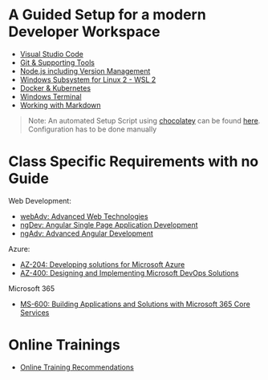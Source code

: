 # A Guided Setup for a modern Developer Workspace

- [Visual Studio Code](./guided/code.md)
- [Git & Supporting Tools](./guided/git.md)
- [Node.js including Version Management](./guided/node.md)
- [Windows Subsystem for Linux 2 - WSL 2](./guided/wsl.md)
- [Docker & Kubernetes](./guided/docker.md)
- [Windows Terminal](./guided/wt.md)
- [Working with Markdown](./guided/markdown.md)

>Note: An automated Setup Script using [chocolatey](https://chocolatey.org/) can be found [here](./chocolatery/). Configuration has to be done manually

# Class Specific Requirements with no Guide

Web Development:

- [webAdv: Advanced Web Technologies](./classes/webAdv.md)
- [ngDev: Angular Single Page Application Development](./classes/ng-dev/)
- [ngAdv: Advanced Angular Development](./classes/ng-adv)

Azure:

- [AZ-204: Developing solutions for Microsoft Azure](./classes/az204.md)
- [AZ-400: Designing and Implementing Microsoft DevOps Solutions](./classes/az400.md)

Microsoft 365

- [MS-600: Building Applications and Solutions with Microsoft 365 Core Services](./classes/ms600.md)

# Online Trainings

- [Online Training Recommendations](./online/readme.md)
